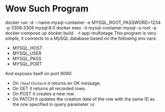 # Wow Such Program
docker run -d --name mysql-container -e MYSQL_ROOT_PASSWORD=1234 -p 3306:3306 mysql:8.0
docker exec -it mysql-container mysql -u root -p
docker-compose up
docker build . -t app-multistage
This program is very simple, it connects to a MySQL database based on the following env vars:
* MYSQL_HOST
* MYSQL_USER
* MYSQL_PASS
* MYSQL_PORT

And exposes itself on port 9090:
* On `/healthcheck` it returns an OK message, 
* On GET it returns all recorded rows.
* On POST it creates a new row.
* On PATCH it updates the creation date of the row with the same ID as the one specified in query parameter `id`